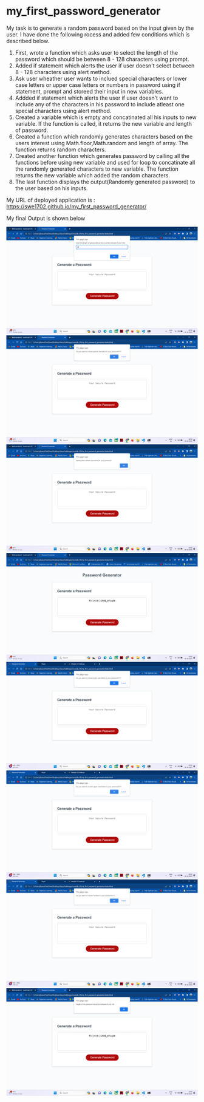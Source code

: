 # my_first_password_generator

My task is to generate a random password based on the input given by the user. I have done the following rocess and added few conditions which is described below.

1. First, wrote a function which asks user to select the length of the password which should be between 8 - 128 characters using prompt.
2. Added if statement which alerts the user if user doesn't select between 8 - 128 characters using alert method.
3. Ask user wheather user wants to inclued special characters or lower case letters or upper case letters or numbers in password using if statement, prompt and storeed their input in new variables.
4. Addded if statement which alerts the user if user doesn't want to include any of the characters in his password to include atleast one special characters using alert method.
5. Created a variable which is empty and concatinated all his inputs to new variable. If the function is called, it returns the new variable and length of password.
6. Created a function which randomly generates characters based on the users interest using Math.floor,Math.random and length of array. The function returns random characters.
7. Created another function which generates password by calling all the functions before using new variable and used for loop to concatinate all the randomly generated characters to new variable. The function returns the new variable which added the random characters.
8. The last function displays the output(Randomly generated password) to the user based on his inputs.


My URL of deployed application is : https://swe1702.github.io/my_first_password_generator/


My final Output is shown below 

![Alt text](<Screenshot (143).png>)
![Alt text](<Screenshot (144).png>)
![Alt text](<Screenshot (145).png>)
![Alt text](<Screenshot (146).png>)
![Alt text](<Screenshot (148).png>)
![Alt text](<Screenshot (149).png>)
![Alt text](<Screenshot (150).png>)
![Alt text](<Screenshot (147).png>)